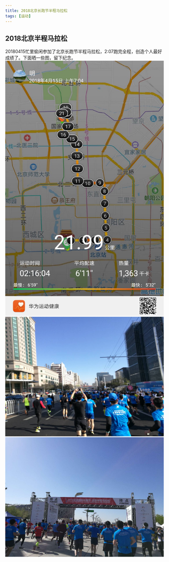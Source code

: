 ```yaml
---
title: 2018北京长跑节半程马拉松
tags: [运动]
---
```

## 2018北京半程马拉松
20180415忙里偷闲参加了北京长跑节半程马拉松，2:07跑完全程，创造个人最好成绩了。下面晒一些图，留下纪念。<br/>
![全程速度](/images/speed.jpg)<br/>
![行进中拍摄](/images/trip.jpg)<br/>
![终点](/images/final.jpg)<br/>